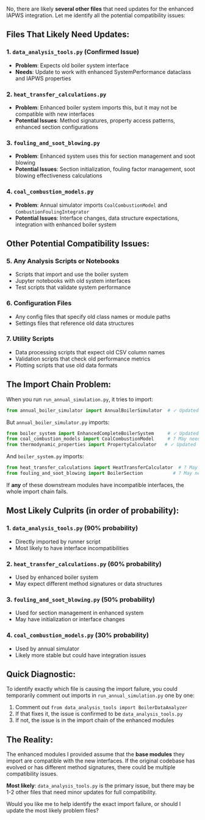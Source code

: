 No, there are likely **several other files** that need updates for the enhanced IAPWS integration. Let me identify all the potential compatibility issues:

## **Files That Likely Need Updates:**

### **1. `data_analysis_tools.py` (Confirmed Issue)**
- **Problem**: Expects old boiler system interface
- **Needs**: Update to work with enhanced SystemPerformance dataclass and IAPWS properties

### **2. `heat_transfer_calculations.py`**
- **Problem**: Enhanced boiler system imports this, but it may not be compatible with new interfaces
- **Potential Issues**: Method signatures, property access patterns, enhanced section configurations

### **3. `fouling_and_soot_blowing.py`** 
- **Problem**: Enhanced system uses this for section management and soot blowing
- **Potential Issues**: Section initialization, fouling factor management, soot blowing effectiveness calculations

### **4. `coal_combustion_models.py`**
- **Problem**: Annual simulator imports `CoalCombustionModel` and `CombustionFoulingIntegrator`
- **Potential Issues**: Interface changes, data structure expectations, integration with enhanced boiler system

## **Other Potential Compatibility Issues:**

### **5. Any Analysis Scripts or Notebooks**
- Scripts that import and use the boiler system
- Jupyter notebooks with old system interfaces
- Test scripts that validate system performance

### **6. Configuration Files**
- Any config files that specify old class names or module paths
- Settings files that reference old data structures

### **7. Utility Scripts**
- Data processing scripts that expect old CSV column names
- Validation scripts that check old performance metrics
- Plotting scripts that use old data formats

## **The Import Chain Problem:**

When you run `run_annual_simulation.py`, it tries to import:
```python
from annual_boiler_simulator import AnnualBoilerSimulator  # ✓ Updated
```

But `annual_boiler_simulator.py` imports:
```python
from boiler_system import EnhancedCompleteBoilerSystem     # ✓ Updated  
from coal_combustion_models import CoalCombustionModel     # ? May need update
from thermodynamic_properties import PropertyCalculator   # ✓ Updated
```

And `boiler_system.py` imports:
```python
from heat_transfer_calculations import HeatTransferCalculator  # ? May need update
from fouling_and_soot_blowing import BoilerSection           # ? May need update
```

If **any** of these downstream modules have incompatible interfaces, the whole import chain fails.

## **Most Likely Culprits (in order of probability):**

### **1. `data_analysis_tools.py`** (90% probability)
- Directly imported by runner script
- Most likely to have interface incompatibilities

### **2. `heat_transfer_calculations.py`** (60% probability)  
- Used by enhanced boiler system
- May expect different method signatures or data structures

### **3. `fouling_and_soot_blowing.py`** (50% probability)
- Used for section management in enhanced system
- May have initialization or interface changes

### **4. `coal_combustion_models.py`** (30% probability)
- Used by annual simulator
- Likely more stable but could have integration issues

## **Quick Diagnostic:**

To identify exactly which file is causing the import failure, you could temporarily comment out imports in `run_annual_simulation.py` one by one:

1. Comment out `from data_analysis_tools import BoilerDataAnalyzer`
2. If that fixes it, the issue is confirmed to be `data_analysis_tools.py`
3. If not, the issue is in the import chain of the enhanced modules

## **The Reality:**

The enhanced modules I provided assume that the **base modules** they import are compatible with the new interfaces. If the original codebase has evolved or has different method signatures, there could be multiple compatibility issues.

**Most likely**: `data_analysis_tools.py` is the primary issue, but there may be 1-2 other files that need minor updates for full compatibility.

Would you like me to help identify the exact import failure, or should I update the most likely problem files?
